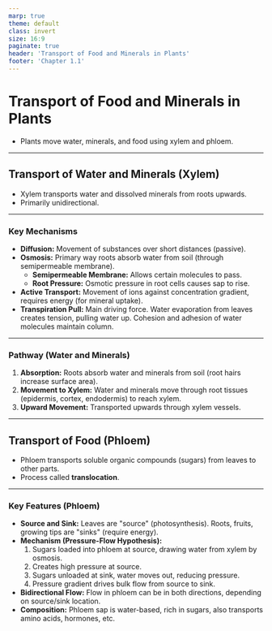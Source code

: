 ```yaml
---
marp: true
theme: default
class: invert
size: 16:9
paginate: true
header: 'Transport of Food and Minerals in Plants'
footer: 'Chapter 1.1'
---
```


# Transport of Food and Minerals in Plants

*   Plants move water, minerals, and food using xylem and phloem.

---

## Transport of Water and Minerals (Xylem)

*   Xylem transports water and dissolved minerals from roots upwards.
*   Primarily unidirectional.

---

### Key Mechanisms

*   **Diffusion:** Movement of substances over short distances (passive).
*   **Osmosis:** Primary way roots absorb water from soil (through semipermeable membrane).
    *   **Semipermeable Membrane:** Allows certain molecules to pass.
    *   **Root Pressure:** Osmotic pressure in root cells causes sap to rise.
*   **Active Transport:** Movement of ions against concentration gradient, requires energy (for mineral uptake).
*   **Transpiration Pull:** Main driving force. Water evaporation from leaves creates tension, pulling water up. Cohesion and adhesion of water molecules maintain column.

---

### Pathway (Water and Minerals)

1.  **Absorption:** Roots absorb water and minerals from soil (root hairs increase surface area).
2.  **Movement to Xylem:** Water and minerals move through root tissues (epidermis, cortex, endodermis) to reach xylem.
3.  **Upward Movement:** Transported upwards through xylem vessels.

---

## Transport of Food (Phloem)

*   Phloem transports soluble organic compounds (sugars) from leaves to other parts.
*   Process called **translocation**.

---

### Key Features (Phloem)

*   **Source and Sink:** Leaves are "source" (photosynthesis). Roots, fruits, growing tips are "sinks" (require energy).
*   **Mechanism (Pressure-Flow Hypothesis):**
    1.  Sugars loaded into phloem at source, drawing water from xylem by osmosis.
    2.  Creates high pressure at source.
    3.  Sugars unloaded at sink, water moves out, reducing pressure.
    4.  Pressure gradient drives bulk flow from source to sink.
*   **Bidirectional Flow:** Flow in phloem can be in both directions, depending on source/sink location.
*   **Composition:** Phloem sap is water-based, rich in sugars, also transports amino acids, hormones, etc.
